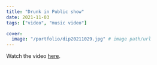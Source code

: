 ```yaml
---
title: "Drunk in Public show"
date: 2021-11-03
tags: ["video", "music video"]

cover:
  image: "/portfolio/dip20211029.jpg" # image path/url
---
```


Watch the video [here](https://www.instagram.com/p/CVz_AGAIXFO/).
